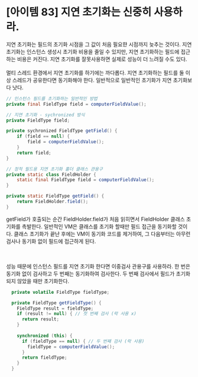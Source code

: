# [아이템 83] 지연 초기화는 신중히 사용하라.

지연 초기화는 필드의 초기화 시점을 그 값이 처음 필요햔 시점까지 늦추는 것이다. 지연 초기화는 인스턴스 생성시 초기화 비용을 줄일 수 있지만, 지연 초기화하는 필드에 접근하는 비용은 커진다. 지연 초기화를 잘못사용하면 실제로 성능이 더 느려질 수도 있다.
</br>
</br>
멀티 스레드 환경에서 지연 초기화를 하기에는 까다롭다. 지연 초기화하는 필드를 둘 이상 스레드가 공유한다면 동기화해야 한다. 일반적으로 일반적인 초기화가 지연 초기화보다 낫다.

``` java
// 인스턴스 필드를 초기화하는 일반적인 방법
private final FieldType field = computerFieldValue();
```

``` java
// 지연 초기화 - sychronized 방식
private FieldType field;

private sychronized FieldType getField() {
    if (field == null) {
        field = computerFieldValue();
    }
    return field;
}
```

``` java
// 정적 필드용 지연 초기화 홀더 클래스 관용구
private static class FieldHolder {
    static final FieldType field = computerFieldValue();
}

private static FieldType getField() {
    return FieldHolder.field();
}
```
getField가 호출되는 순간 FieldHolder.field가 처음 읽히면서 FieldHolder 클래스 초기화를 촉발한다. 일반적인 VM은 클래스를 초기화 할때만 필드 접근을 동기화할 것이다. 클래스 초기화가 끝난 후에는 VM이 동기화 코드를 제거하여, 그 다음부터는 아무런 검사나 동기화 없이 필드에 접근하게 된다.

</br></br>
성능 때문에 인스턴스 필드를 지연 초기화 한다면 이중검사 관용구를 사용하라. 한 번은 동기화 없이 검사하고 두 번째는 동기화하여 검사한다. 두 번째 검사에서 필드가 초기화되지 않았을 때만 초기화한다.

``` java
  private volatile FieldType fieldType;

  private FieldType getFieldType() {
    FieldType result = fieldType;
    if (result != null) { // 첫 번째 검사 (락 사용 x)
      return result;
    }
    
    synchronized (this) {
      if (fieldType == null) { // 두 번째 검사 (락 사용)
        fieldType = computerFieldValue();
      }
      return fieldType;
    }
  }
```
